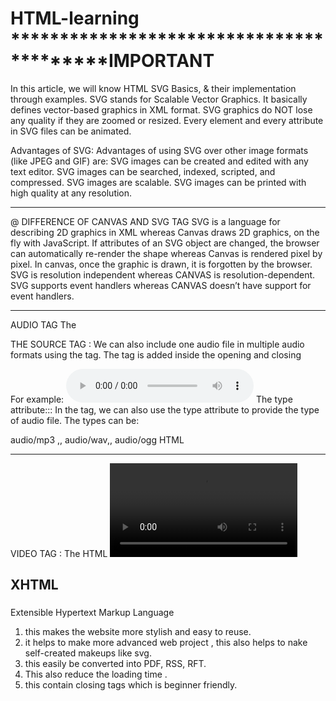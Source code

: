 # HTML-learning *****************************************IMPORTANT
In this article, we will know HTML SVG Basics, & their implementation through examples. SVG stands for Scalable Vector Graphics. It basically defines vector-based graphics in XML format. SVG graphics do NOT lose any quality if they are zoomed or resized. Every element and every attribute in SVG files can be animated.

Advantages of SVG: Advantages of using SVG over other image formats (like JPEG and GIF) are: 
SVG images can be created and edited with any text editor.
SVG images can be searched, indexed, scripted, and compressed.
SVG images are scalable.
SVG images can be printed with high quality at any resolution.

********************************************************************************
@ DIFFERENCE OF CANVAS AND SVG TAG
SVG is a language for describing 2D graphics in XML whereas Canvas draws 2D graphics, on the fly with JavaScript.
If attributes of an SVG object are changed, the browser can automatically re-render the shape whereas Canvas is rendered pixel by pixel. In canvas, once the graphic is drawn, it is forgotten by the browser.
SVG is resolution independent whereas CANVAS is resolution-dependent.
SVG supports event handlers whereas CANVAS doesn’t have support for event handlers.
*******************************************************************************
AUDIO TAG
The <audio> tag is used to add audio content within the HTML code such as songs, audio clips, etc. Basically, the <audio> tag supports three audio formats, 
mp3/Ogg/WAV
To include the audio file within the HTML document we need to add the <audio> tag with the src attribute to provide the file path and the controls attribute which displays controls such as the pause and play buttons.
** Syntax for <audio> tag <audio controls src='file_path'></audio> **

THE SOURCE TAG :
We can also include one audio file in multiple audio formats using the <source> tag. The <source> tag is added inside the opening and closing <audio> tag. If we want to add multiple sources for an audio file, then we can use multiple <source> tags with the <audio> tag.
In the <source> tag, we can provide the URL of the audio file using the src attribute of the <source> tag inside the <audio> tag. To provide multiple audio files, we can add multiple <source> tags and the browser will choose the most suitable audio file among all. The <source> tag doesn't require any closing tag.

For example:
<audio controls>
	<source src='filename.mp3' type='audio/mp3'>
	<source src='filename.wav' type='audio/wav'>
</audio>
The type attribute:::  In the <source> tag, we can also use the type attribute to provide the type of audio file. The types can be:

audio/mp3 ,, audio/wav,, audio/ogg
HTML <audio> tag attributes:
controls: This attribute requires no value
autoplay: This attribute requires value - true/false
loop, etc.
By using the <audio> tag, we can include an audio file in the HTML document without adding any third-party plug-ins like flash player, etc.
***************************************************************************************************
VIDEO TAG : The HTML <video> tag is used to include videos on any webpage such as movie clips, other video streams, etc.
We can include multiple URLs of the same video in different formats using the <source> tag and then the browser will choose the most appropriate one amongst all of them.The video tag mainly supports three video formats, these are: MP4, WebM, OGG
Just like we used the <source> tag with the <audio> tag to provide different audio files, similarly, we can use the <source> tag with the <video> tag too.
The text within the opening and closing <video> tag will be displayed only when the browser does not support the <video> element
Syntax for <video> tag:
We have used the <source> tag within the <video> tag in the below syntax.
<video> 
	<source src='file_path' type='video/file_format'>
	Your browser doesnt support Videos
</video>

<h2><b>XHTML</b></h2>
<h3></h3>Extensible Hypertext Markup Language</h3> </br>

1. this makes the website more stylish and easy to reuse.
2. it helps to make more advanced web project , this also helps to nake self-created makeups like svg.
3. this easily be converted into PDF, RSS, RFT.
4. This also reduce the loading time .
5. this contain closing tags which is beginner friendly.
